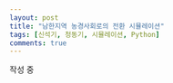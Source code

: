 ```yaml
---
layout: post
title: "남한지역 농경사회로의 전환 시뮬레이션"
tags: [신석기, 청동기, 시뮬레이션, Python]
comments: true
---
```


작성 중